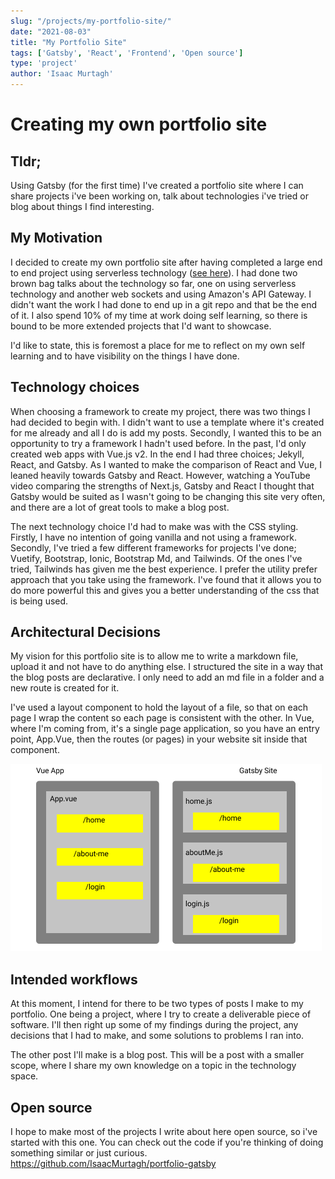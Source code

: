 ```yaml
---
slug: "/projects/my-portfolio-site/"
date: "2021-08-03"
title: "My Portfolio Site"
tags: ['Gatsby', 'React', 'Frontend', 'Open source']
type: 'project'
author: 'Isaac Murtagh'
---
```


# Creating my own portfolio site

## Tldr;

Using Gatsby (for the first time) I've created a portfolio site where I can share projects i've
been working on, talk about technologies i've tried or blog about things I find interesting.

## My Motivation
I decided to create my own portfolio site after having completed a large end to end project using
serverless technology ([see here](/projects/serverless-quizzes/)). I had done two brown bag talks
about the technology so far, one on using serverless technology and another web sockets and using
Amazon's API Gateway. I didn't want the work I had done to end up in a git repo and that be the end 
of it. I also spend 10% of my time at work doing self learning, so there is bound to be more extended
projects that I'd want to showcase.

I'd like to state, this is foremost a place for me to reflect on my own self learning and to have 
visibility on the things I have done.

## Technology choices

When choosing a framework to create my project, there was two things I had decided to begin with. I 
didn't want to use a template where it's created for me already and all I do is add my posts. Secondly,
I wanted this to be an opportunity to try a framework I hadn't used before. In the past, I'd only 
created web apps with Vue.js v2. In the end I had three choices; Jekyll, React, and Gatsby. As I 
wanted to make the comparison of React and Vue, I leaned heavily towards Gatsby and React. However,
watching a YouTube video comparing the strengths of Next.js, Gatsby and React I thought that Gatsby
would be suited as I wasn't going to be changing this site very often, and there are a lot of great
tools to make a blog post.

The next technology choice I'd had to make was with the CSS styling. Firstly, I have no intention of
going vanilla and not using a framework. Secondly, I've tried a few different frameworks for projects
I've done; Vuetify, Bootstrap, Ionic, Bootstrap Md, and Tailwinds. Of the ones I've tried, Tailwinds 
has given me the best experience. I prefer the utility prefer approach that you take using the
framework. I've found that it allows you to do more powerful this and gives you a better understanding
of the css that is being used.

## Architectural Decisions

My vision for this portfolio site is to allow me to write a markdown file, upload it and not have to
do anything else. I structured the site in a way that the blog posts are declarative. I only need to
add an md file in a folder and a new route is created for it.

I've used a layout component to hold the layout of a file, so that on each page I wrap the content
so each page is consistent with the other. In Vue, where I'm coming from, it's a single page application,
so you have an entry point, App.Vue, then the routes (or pages) in your website sit inside that
component.

![routing](./images/vue-vs-gatsby-routing.png)

## Intended workflows

At this moment, I intend for there to be two types of posts I make to my portfolio. One being a 
project, where I try to create a deliverable piece of software. I'll then right up some of my findings during the project,
any decisions that I had to make, and some solutions to problems I ran into.

The other post I'll make is a blog post. This will be a post with a smaller scope, where I share my
own knowledge on a topic in the technology space.

## Open source

I hope to make most of the projects I write about here open source, so i've started with this one.
You can check out the code if you're thinking of doing something similar or just curious.
https://github.com/IsaacMurtagh/portfolio-gatsby
